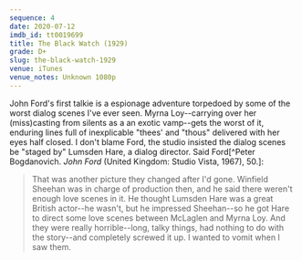 ```yaml
---
sequence: 4
date: 2020-07-12
imdb_id: tt0019699
title: The Black Watch (1929)
grade: D+
slug: the-black-watch-1929
venue: iTunes
venue_notes: Unknown 1080p
---
```


John Ford's first talkie is a espionage adventure torpedoed by some of the worst dialog scenes I've ever seen. Myrna Loy--carrying over her (miss)casting from silents as a an exotic vamp--gets the worst of it, enduring lines full of inexplicable "thees' and "thous" delivered with her eyes half closed. I don't blame Ford, the studio insisted the dialog scenes be "staged by" Lumsden Hare, a dialog director. Said Ford[^Peter Bogdanovich. *John Ford* (United Kingdom: Studio Vista, 1967), 50.]:

> That was another picture they changed after I'd gone. Winfield Sheehan was in charge of production then, and he said there weren't enough love scenes in it. He thought Lumsden Hare was a great British actor--he wasn't, but he impressed Sheehan--so he got Hare to direct some love scenes between McLaglen and Myrna Loy. And they were really horrible--long, talky things, had nothing to do with the story--and completely screwed it up. I wanted to vomit when I saw them.
